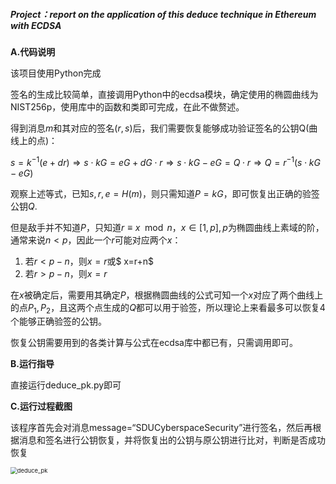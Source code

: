 ##### Project：report on the application of this deduce technique in Ethereum with ECDSA

**A.代码说明**

该项目使用Python完成

签名的生成比较简单，直接调用Python中的ecdsa模块，确定使用的椭圆曲线为NIST256p，使用库中的函数和类即可完成，在此不做赘述。

得到消息$m$和其对应的签名$(r,s)$后，我们需要恢复能够成功验证签名的公钥Q(曲线上的点)：

$s=k^{-1}(e+dr)\Rightarrow s\cdot kG=eG+dG\cdot r\Rightarrow s\cdot kG-eG=Q\cdot r\Rightarrow Q=r^{-1}(s\cdot kG-eG)$

观察上述等式，已知$s,r,e=H(m)$，则只需知道$P=kG$，即可恢复出正确的验签公钥$Q$.

但是敌手并不知道$P$，只知道$r \equiv x \mod n，x\in[1,p],p$为椭圆曲线上素域的阶，通常来说$n<p$，因此一个$r$可能对应两个$x$：

1. 若$r<p-n$，则$x=r$或$ x=r+n$
2. 若$r>p-n$，则$x=r$

在$x$被确定后，需要用其确定$P$，根据椭圆曲线的公式可知一个$x$对应了两个曲线上的点$P_1,P_2$，且这两个点生成的$Q$都可以用于验签，所以理论上来看最多可以恢复4个能够正确验签的公钥。

恢复公钥需要用到的各类计算与公式在ecdsa库中都已有，只需调用即可。

**B.运行指导**

直接运行deduce_pk.py即可

**C.运行过程截图**

该程序首先会对消息message=“SDUCyberspaceSecurity”进行签名，然后再根据消息和签名进行公钥恢复，并将恢复出的公钥与原公钥进行比对，判断是否成功恢复

<img src="D:\a\创新创业实践\project\deduce public key\deduce_pk.png" alt="deduce_pk" style="zoom:67%;" />

